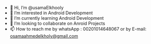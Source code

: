 - 👋 Hi, I’m @usamaElkhooly
- 👀 I’m interested in Android Development
- 🌱 I’m currently learning Android Development
- 💞️ I’m looking to collaborate on Anroid Projects
- 📫 How to reach me by whatsApp : 00201014648067 or by E-mail: osamaahmedelkholy@gmail.com

<!---
usamaElkhooly/usamaElkhooly is a ✨ special ✨ repository because its `README.md` (this file) appears on your GitHub profile.
You can click the Preview link to take a look at your changes.
--->
